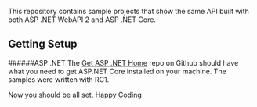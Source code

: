 This repository contains sample projects that show the same API built with both ASP .NET WebAPI 2 and ASP .NET Core. 


Getting Setup
-------------

######ASP .NET
The [Get ASP .NET Home](https://get.asp.net/) repo on Github should have what you need to get ASP.NET Core  installed on your machine. The samples were written with RC1.





Now you should be all set. Happy Coding

